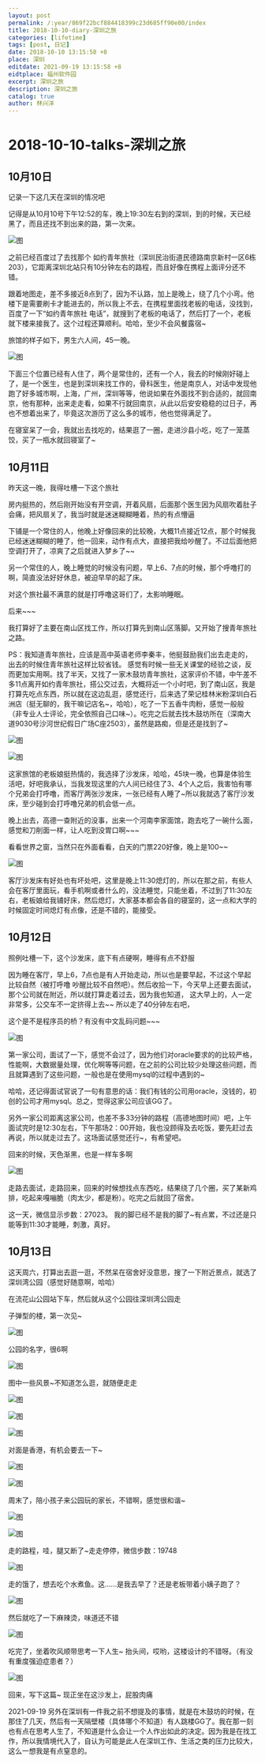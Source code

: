 ```yaml
---
layout: post
permalink: /:year/869f22bcf884418399c23d685ff90e80/index
title: 2018-10-10-diary-深圳之旅
categories: [lifetime]
tags: [post, 日记]
date: 2018-10-10 13:15:58 +8
place: 深圳
editdate: 2021-09-19 13:15:58 +8
eidtplace: 福州软件园
excerpt: 深圳之旅
description: 深圳之旅
catalog: true
author: 林兴洋
---
```


# 2018-10-10-talks-深圳之旅

## 10月10日

记录一下这几天在深圳的情况吧

记得是从10月10号下午12:52的车，晚上19:30左右到的深圳，到的时候，天已经黑了，而且还找不到出来的路，第一次来。

![图](https://gitee.com/linxingyang/at-2020-10-02-image/raw/master/image/T-talks/image/2018/2018-10-13/02.jpg)

之前已经百度过了去找那个  如约青年旅社（深圳民治街道民德路南京新村一区6栋203），它距离深圳北站只有10分钟左右的路程，而且好像在携程上面评分还不错。

跟着地图走，差不多接近8点到了，因为不认路，加上是晚上，绕了几个小弯。他楼下是需要刷卡才能进去的，所以我上不去，在携程里面找老板的电话，没找到，百度了一下“如约青年旅社 电话”，就搜到了老板的电话了，然后打了一个，老板就下楼来接我了。这个过程还算顺利。哈哈，至少不会风餐露宿~

旅馆的样子如下，男生六人间，45一晚。

![图](https://gitee.com/linxingyang/at-2020-10-02-image/raw/master/image/T-talks/image/2018/2018-10-13/03.jpg)


下面三个位置已经有人住了，两个是常住的，还有一个人，我去的时候刚好碰上了，是一个医生，也是到深圳来找工作的，骨科医生，他是南京人，对话中发现他跑了好多城市啊，上海，广州，深圳等等，他说如果在外面找不到合适的，就回南京，他有那种，出来走走看，如果不行就回南京，从此以后安安稳稳的过日子，再也不想着出来了，毕竟这次游历了这么多的城市，他也觉得满足了。

在寝室呆了一会，我就出去找吃的，结果逛了一圈，走进沙县小吃，吃了一笼蒸饺，买了一瓶水就回寝室了~


## 10月11日

昨天这一晚，我得吐槽一下这个旅社

房内挺热的，然后刚开始没有开空调，开着风扇，后面那个医生因为风扇吹着肚子会痛，把风扇关了，我当时就是迷迷糊糊睡着，热的有点懵逼

下铺是一个常住的人，他晚上好像回来的比较晚，大概11点接近12点，那个时候我已经迷迷糊糊的睡了，他一回来，动作有点大，直接把我给吵醒了。不过后面他把空调打开了，凉爽了之后就进入梦乡了~~

另一个常住的人，晚上睡觉的时候没有问题，早上6、7点的时候，那个呼噜打的啊，简直没法好好休息，被迫早早的起了床。

对这个旅社最不满意的就是打呼噜这哥们了，太影响睡眠。

后来~~~

我打算好了主要在南山区找工作，所以打算先到南山区落脚。又开始了搜青年旅社之路。

PS：我知道青年旅社，应该是高中英语老师李秦丰，他挺鼓励我们出去走走的，出去的时候住青年旅社这样比较省钱。  感觉有时候一些无关课堂的经验之谈，反而更加实用啊。找了半天，又找了一家木鼓坊青年旅社，这家评价不错，中午差不多11点离开如约青年旅社，搭公交过去，大概将近一个小时吧，到了南山区，我是打算先吃点东西，所以就在这边乱逛，感觉还行，后来选了荣记桂林米粉深圳白石洲店（挺无聊的，我干嘛记店名~，哈哈），吃了一下五香牛肉粉，感觉一般般（非专业人士评论，完全依照自己口味~）。吃完之后就去找木鼓坊所在（深南大道9030号沙河世纪假日广场C座2503），虽然是路痴，但是还是找到了~

![图](https://gitee.com/linxingyang/at-2020-10-02-image/raw/master/image/T-talks/image/2018/2018-10-13/04.jpg)

![图](https://gitee.com/linxingyang/at-2020-10-02-image/raw/master/image/T-talks/image/2018/2018-10-13/08.jpg)


这家旅馆的老板娘挺热情的，我选择了沙发床，哈哈，45块一晚，也算是体验生活吧，好吧我承认，当我发现这里的六人间已经住了3、4个人之后，我害怕有哪个兄弟会打呼噜，而客厅两张沙发床，一张已经有人睡了~所以我就选了客厅沙发床，至少碰到会打呼噜兄弟的机会低一点。

晚上出去，高德一查附近的没事，出来一个河南李家面馆，跑去吃了一碗什么面，感觉和刀削面一样，让人吃到没胃口啊~~~

看看世界之窗，当然只在外面看看，白天的门票220好像，晚上是100~~

![图](https://gitee.com/linxingyang/at-2020-10-02-image/raw/master/image/T-talks/image/2018/2018-10-13/05.jpg)

客厅沙发床有好处也有坏处吧，这里是晚上11:30熄灯的，所以在那之前，有些人会在客厅里面玩，看手机啊或者什么的，没法睡觉，只能坐着，不过到了11:30左右，老板娘给我铺好床，然后熄灯，大家基本都会各自的寝室的，这一点和大学的时候固定时间熄灯有点像，还是不错的，能接受。


## 10月12日

照例吐槽一下，这个沙发床，底下有点硬啊，睡得有点不舒服

因为睡在客厅，早上6，7点也是有人开始走动，所以也是要早起，不过这个早起比较自然（被打呼噜
吵醒比较不自然吧）。然后收拾一下，今天早上还要去面试，那个公司就在附近，所以就打算走着过去，因为我也知道，
这大早上的，人一定非常多，公交车不一定挤得上去~~ 所以走了40分钟左右吧，

这个是不是程序员的桥？有没有中文乱码问题~~~

![图](https://gitee.com/linxingyang/at-2020-10-02-image/raw/master/image/T-talks/image/2018/2018-10-13/06.jpg)

第一家公司，面试了一下，感觉不会过了，因为他们对oracle要求的的比较严格，性能啊，大数据量处理，优化啊等等问题，在之前的公司比较少处理这些问题，而且就算遇到了这些问题，一般也是在使用mysql的过程中遇到的~

哈哈，还记得面试官说了一句有意思的话：我们有钱的公司用oracle，没钱的，初创的公司才用mysql。总之，觉得这家公司应该GG了。

另外一家公司距离这家公司，也差不多33分钟的路程（高德地图时间）吧，上午面试完时是12:30左右，下午那场2：00开始，我也没顾得及去吃饭，要先赶过去再说，所以就走过去了。这场面试感觉还行~，有希望吧。

回来的时候，天色渐黑，也是一样车多啊

![图](https://gitee.com/linxingyang/at-2020-10-02-image/raw/master/image/T-talks/image/2018/2018-10-13/07.jpg)

走路去面试，走路回来，回来的时候想找点东西吃，结果绕了几个圈，买了某新鸡排，吃起来嘎嘣脆（肉太少，都是粉）。吃完之后就回了宿舍。

这一天，微信显示步数：27023。  我的脚已经不是我的脚了~有点累，不过还是只能等到11:30才能睡，刺激，真好。

## 10月13日

这天周六，打算出去逛一逛，不然呆在宿舍好没意思，搜了一下附近景点，就选了深圳湾公园（感觉好随意啊，哈哈）

在流花山公园站下车，然后就从这个公园往深圳湾公园走

子弹型的楼，第一次见~

![图](https://gitee.com/linxingyang/at-2020-10-02-image/raw/master/image/T-talks/image/2018/2018-10-13/09.jpg)


公园的名字，很6啊

![图](https://gitee.com/linxingyang/at-2020-10-02-image/raw/master/image/T-talks/image/2018/2018-10-13/10.jpg)


图中一些风景~不知道怎么逛，就随便走走


![图](https://gitee.com/linxingyang/at-2020-10-02-image/raw/master/image/T-talks/image/2018/2018-10-13/14.jpg)

![图](https://gitee.com/linxingyang/at-2020-10-02-image/raw/master/image/T-talks/image/2018/2018-10-13/15.jpg)

![图](https://gitee.com/linxingyang/at-2020-10-02-image/raw/master/image/T-talks/image/2018/2018-10-13/16.jpg)


对面是香港，有机会要去一下~

![图](https://gitee.com/linxingyang/at-2020-10-02-image/raw/master/image/T-talks/image/2018/2018-10-13/17.jpg)

![图](https://gitee.com/linxingyang/at-2020-10-02-image/raw/master/image/T-talks/image/2018/2018-10-13/18.jpg)


周末了，陪小孩子来公园玩的家长，不错啊，感觉很和谐~

![图](https://gitee.com/linxingyang/at-2020-10-02-image/raw/master/image/T-talks/image/2018/2018-10-13/22.jpg)

![图](https://gitee.com/linxingyang/at-2020-10-02-image/raw/master/image/T-talks/image/2018/2018-10-13/19.jpg)


走的路程，哇，腿又断了~走走停停，微信步数：19748

![图](https://gitee.com/linxingyang/at-2020-10-02-image/raw/master/image/T-talks/image/2018/2018-10-13/11.png)


走的饿了，想去吃个水煮鱼。这......是我去早了？还是老板带着小姨子跑了？

![图](https://gitee.com/linxingyang/at-2020-10-02-image/raw/master/image/T-talks/image/2018/2018-10-13/12.jpg)


然后就吃了一下麻辣烫，味道还不错

![图](https://gitee.com/linxingyang/at-2020-10-02-image/raw/master/image/T-talks/image/2018/2018-10-13/13.jpg)


吃完了，坐着吹风顺带思考一下人生~  抬头间，哎哟，这楼设计的不错呀。（有没有重度强迫症患者？）

![图](https://gitee.com/linxingyang/at-2020-10-02-image/raw/master/image/T-talks/image/2018/2018-10-13/21.jpg)


回来，写下这篇~ 现正坐在这沙发上，屁股肉痛


2021-09-19 另外在深圳有一件我之前不想提及的事情，就是在木鼓坊的时候，在那住了几天，然后有一天隔壁楼（具体哪个不知道）有人跳楼GG了。我在那一刻也有点在思考人生了，不知道是什么会让一个人作出如此的决定。因为我是在找工作，所以我情境代入了，自认为可能是此人在深圳工作、生活之类的压力比较大，这么一想我是有点窒息的。

